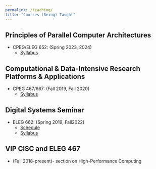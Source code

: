 ```yaml
---
permalink: /teaching/
title: "Courses (Being) Taught"
---
```


## Principles of Parallel Computer Architectures
- CPEG/ELEG 652: (Spring 2023, 2024)
    - [Syllabus](https://docs.google.com/document/d/1mg9lawVGg5GVkvfQyuIXYj3O5T0m-Yf46NYKHRdToBc/edit#heading=h.etiqjkv2wi97)

## Computational & Data-Intensive Research Platforms & Applications
- CPEG 467/667: (Fall 2019, Fall 2020)
    - [Syllabus](/files/pdf/teaching/CPEG667-syllabus-F20)

## Digital Systems Seminar
- ELEG 662: (Spring 2019, Fall2022)
    - [Schedule](https://docs.google.com/document/d/1KB6p-q_ON71--xVeah4aRdVNLwkrGsvXOQgsaAuaHUQ/edit?usp=sharing)
   - [Syllabus](https://www.eecis.udel.edu/~eigenman/ELEG662-syllabus-F22.pdf) 

## VIP CISC and ELEG 467
- (Fall 2018-present)- section on High-Performance Computing
